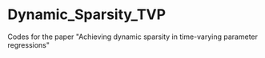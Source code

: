 # Dynamic_Sparsity_TVP
Codes for the paper "Achieving dynamic sparsity in time-varying parameter regressions"
